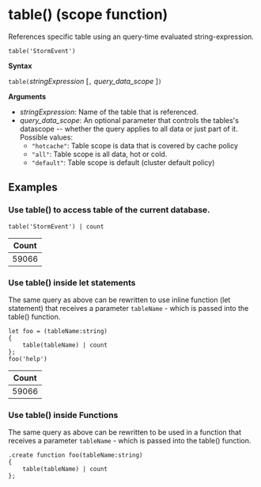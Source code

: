# table() (scope function)

References specific table using an query-time evaluated string-expression. 

    table('StormEvent')

**Syntax**

`table(`*stringExpression* [`,` *query_data_scope* ]`)`

**Arguments**

* *stringExpression*: Name of the table that is referenced.
* *query_data_scope*: An optional parameter that controls the tables's datascope -- whether the query applies to all data or just part of it. Possible values:
    - `"hotcache"`: Table scope is data that is covered by cache policy
    - `"all"`: Table scope is all data, hot or cold.
    - `"default"`: Table scope is default (cluster default policy)

## Examples

### Use table() to access table of the current database. 


```
table('StormEvent') | count
```

|Count|
|---|
|59066|

### Use table() inside let statements 

The same query as above can be rewritten to use inline function (let statement) that 
receives a parameter `tableName` - which is passed into the table() function.


```
let foo = (tableName:string)
{
    table(tableName) | count
};
foo('help')
```

|Count|
|---|
|59066|

### Use table() inside Functions 

The same query as above can be rewritten to be used in a function that 
receives a parameter `tableName` - which is passed into the table() function.

<!-- csl -->
```
.create function foo(tableName:string)
{
    table(tableName) | count
};
```


